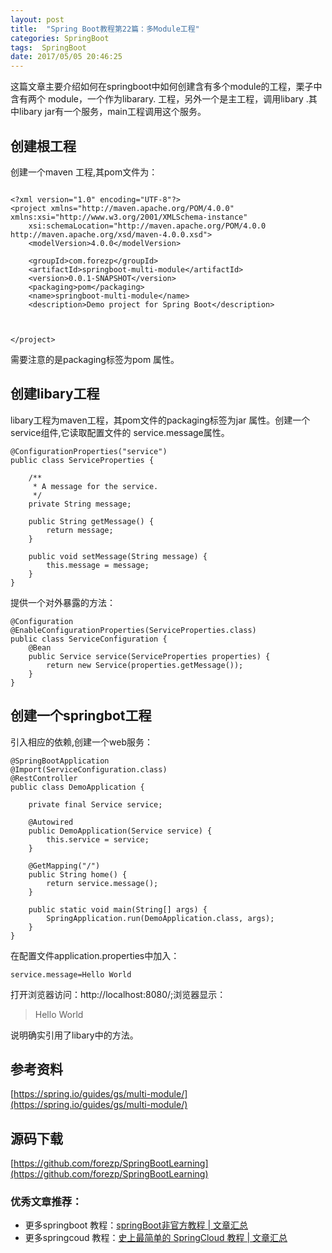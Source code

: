 ```yaml
---
layout: post
title:  "Spring Boot教程第22篇：多Module工程"
categories: SpringBoot
tags:  SpringBoot
date: 2017/05/05 20:46:25
---
```




这篇文章主要介绍如何在springboot中如何创建含有多个module的工程，栗子中含有两个 module，一个作为libarary. 工程，另外一个是主工程，调用libary .其中libary jar有一个服务，main工程调用这个服务。

<!--more-->

## 创建根工程

创建一个maven 工程,其pom文件为：

```

<?xml version="1.0" encoding="UTF-8"?>
<project xmlns="http://maven.apache.org/POM/4.0.0" xmlns:xsi="http://www.w3.org/2001/XMLSchema-instance"
	xsi:schemaLocation="http://maven.apache.org/POM/4.0.0 http://maven.apache.org/xsd/maven-4.0.0.xsd">
	<modelVersion>4.0.0</modelVersion>

	<groupId>com.forezp</groupId>
	<artifactId>springboot-multi-module</artifactId>
	<version>0.0.1-SNAPSHOT</version>
	<packaging>pom</packaging>
	<name>springboot-multi-module</name>
	<description>Demo project for Spring Boot</description>



</project>

```

需要注意的是packaging标签为pom 属性。

## 创建libary工程

libary工程为maven工程，其pom文件的packaging标签为jar 属性。创建一个service组件,它读取配置文件的 service.message属性。

```
@ConfigurationProperties("service")
public class ServiceProperties {

    /**
     * A message for the service.
     */
    private String message;

    public String getMessage() {
        return message;
    }

    public void setMessage(String message) {
        this.message = message;
    }
}

```

提供一个对外暴露的方法：

```
@Configuration
@EnableConfigurationProperties(ServiceProperties.class)
public class ServiceConfiguration {
    @Bean
    public Service service(ServiceProperties properties) {
        return new Service(properties.getMessage());
    }
}

```


## 创建一个springbot工程

引入相应的依赖,创建一个web服务：

```
@SpringBootApplication
@Import(ServiceConfiguration.class)
@RestController
public class DemoApplication {

    private final Service service;

    @Autowired
    public DemoApplication(Service service) {
        this.service = service;
    }

    @GetMapping("/")
    public String home() {
        return service.message();
    }

    public static void main(String[] args) {
        SpringApplication.run(DemoApplication.class, args);
    }
}

```
在配置文件application.properties中加入：

```
service.message=Hello World

```


打开浏览器访问：http://localhost:8080/;浏览器显示：

>Hello World

说明确实引用了libary中的方法。

## 参考资料

[https://spring.io/guides/gs/multi-module/](https://spring.io/guides/gs/multi-module/)


## 源码下载
[https://github.com/forezp/SpringBootLearning](https://github.com/forezp/SpringBootLearning)

### 优秀文章推荐：

* 更多springboot 教程：[springBoot非官方教程 | 文章汇总](http://blog.csdn.net/forezp/article/details/70341818)
* 更多springcoud 教程：[史上最简单的 SpringCloud 教程 |  文章汇总](http://blog.csdn.net/forezp/article/details/70148833)

